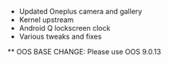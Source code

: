 * Updated Oneplus camera and gallery
* Kernel upstream
* Android Q lockscreen clock
* Various tweaks and fixes

** OOS BASE CHANGE: Please use OOS 9.0.13